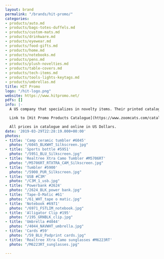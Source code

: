 ```yaml
---
layout: brand
permalink: "/brands/hit-promo/"
categories:
- products/auto.md
- products/bags-totes-duffels.md
- products/custom-mats.md
- products/drinkware.md
- products/eyewear.md
- products/food-gifts.md
- products/home.md
- products/notebooks.md
- products/pens.md
- products/plush-novelties.md
- products/table-covers.md
- products/tech-items.md
- products/tools-lights-keytags.md
- products/umbrellas.md
title: HIT Promo
logo: "/hit-logo.png"
website: https://www.hitpromo.net/
pdfs: []
info: |-
  A US company that specializes in novelty items. Their printed catalogue is 976 pages!! So we use the online site and catalogues instead. The 12 photos shown are only a minuscule portion of what is available.

  Link to [Hit Promo Products Catalogue](https://www.zoomcats.com/catalog/2020-hit-promotional-products-catalogue)

  All prices in catalogue and online in US Dollars.
date: '2019-03-29T22:28:19.000+00:00'
photos:
- title: 'Camp ceramic tumbler #6045'
  photo: "/6045_BLKWHT_Silkscreen.jpg"
- title: 'Sports bottle #5951'
  photo: "/5951_BLU_Silkscreen.jpg"
- title: 'Realtree Xtra Camo Tumbler #M5706RT'
  photo: "/M5706RT_RTXTRA_CAM_Silkscreen.jpg"
- title: 'Tumbler #5900'
  photo: "/5900_PUR_Silkscreen.jpg"
- title: 'USB #C3M'
  photo: "/C3M_1_usb.jpg"
- title: 'Powerbank #2624'
  photo: "/2624_BLK_power bank.jpg"
- title: 'Tape-O-Matic #61'
  photo: "/61_WHT_tape o matic.jpg"
- title: 'Notebook #6971'
  photo: "/6971_FSTLIM_notebook.jpg"
- title: 'Alligator Clip #195'
  photo: "/195_GRNBLK_clip.jpg"
- title: 'Umbrella #4044'
  photo: "/4044_NAVWHT_umbrella.jpg"
- title: 'Cards #59'
  photo: "/59_BLU_Padprint cards.jpg"
- title: 'Realtree Xtra Camo sunglasses #M6223RT'
  photo: "/M6223RT_sunglasses.jpg"

---
```

